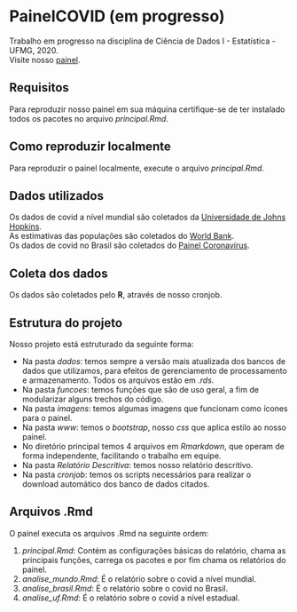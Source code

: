 # PainelCOVID (em progresso)
Trabalho em progresso na disciplina de Ciência de Dados I - Estatística - UFMG, 2020.  
Visite nosso [painel](https://luckermos.shinyapps.io/painelcovid/).

## Requisitos
Para reproduzir nosso painel em sua máquina certifique-se de ter instalado todos os pacotes no arquivo *principal.Rmd*.

## Como reproduzir localmente
Para reproduzir o painel localmente, execute o arquivo *principal.Rmd*.

## Dados utilizados
Os dados de covid a nível mundial são coletados da [Universidade de Johns Hopkins](https://github.com/CSSEGISandData/COVID-19).    
As estimativas das populações são coletados do [World Bank](https://data.worldbank.org/indicator/SP.POP.TOTL).    
Os dados de covid no Brasil são coletados do [Painel Coronavírus](https://covid.saude.gov.br/).    

## Coleta dos dados
Os dados são coletados pelo **R**, através de nosso cronjob.

## Estrutura do projeto
Nosso projeto está estruturado da seguinte forma:
- Na pasta *dados*: temos sempre a versão mais atualizada dos bancos de dados que utilizamos, para efeitos de gerenciamento de processamento e armazenamento. Todos os arquivos estão em *.rds*.  
- Na pasta *funcoes*: temos funções que são de uso geral, a fim de modularizar alguns trechos do código.  
- Na pasta *imagens*: temos algumas imagens que funcionam como ícones para o painel.  
- Na pasta *www*: temos o *bootstrap*, nosso *css* que aplica estilo ao nosso painel.
- No diretório principal temos 4 arquivos em *Rmarkdown*, que operam de forma independente, facilitando o trabalho em equipe.
- Na pasta *Relatório Descritiva*: temos nosso relatório descritivo.
- Na pasta *cronjob*: temos os scripts necessários para realizar o download automático dos banco de dados citados.

## Arquivos .Rmd
O painel executa os arquivos .Rmd na seguinte ordem:
1. *principal.Rmd*: Contém as configurações básicas do relatório, chama as principais funções, carrega os pacotes e por fim chama os relatórios do painel.
2. *analise_mundo.Rmd*: É o relatório sobre o covid a nível mundial.
3. *analise_brasil.Rmd*: É o relatório sobre o covid no Brasil.
4. *analise_uf.Rmd*: É o relatório sobre o covid a nível estadual.







